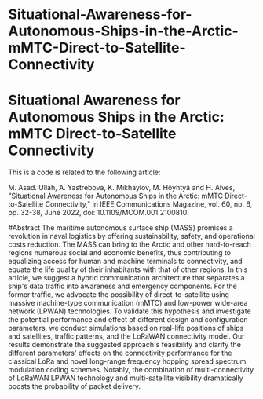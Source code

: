 # Situational-Awareness-for-Autonomous-Ships-in-the-Arctic-mMTC-Direct-to-Satellite-Connectivity
# Situational Awareness for Autonomous Ships in the Arctic: mMTC Direct-to-Satellite Connectivity

This is a code is related to the following article:

M. Asad. Ullah, A. Yastrebova, K. Mikhaylov, M. Höyhtyä and H. Alves, "Situational Awareness for Autonomous Ships in the Arctic: mMTC Direct-to-Satellite Connectivity," in IEEE Communications Magazine, vol. 60, no. 6, pp. 32-38, June 2022, doi: 10.1109/MCOM.001.2100810.

#Abstract
The maritime autonomous surface ship (MASS) promises a revolution in naval logistics by offering sustainability, safety, and operational costs reduction. The MASS can bring to the Arctic and other hard-to-reach regions numerous social and economic benefits, thus contributing to equalizing access for human and machine terminals to connectivity, and equate the life quality of their inhabitants with that of other regions. In this article, we suggest a hybrid communication architecture that separates a ship's data traffic into awareness and emergency components. For the former traffic, we advocate the possibility of direct-to-satellite using massive machine-type communication (mMTC) and low-power wide-area network (LPWAN) technologies. To validate this hypothesis and investigate the potential performance and effect of different design and configuration parameters, we conduct simulations based on real-life positions of ships and satellites, traffic patterns, and the LoRaWAN connectivity model. Our results demonstrate the suggested approach's feasibility and clarify the different parameters' effects on the connectivity performance for the classical LoRa and novel long-range frequency hopping spread spectrum modulation coding schemes. Notably, the combination of multi-connectivity of LoRaWAN LPWAN technology and multi-satellite visibility dramatically boosts the probability of packet delivery.
